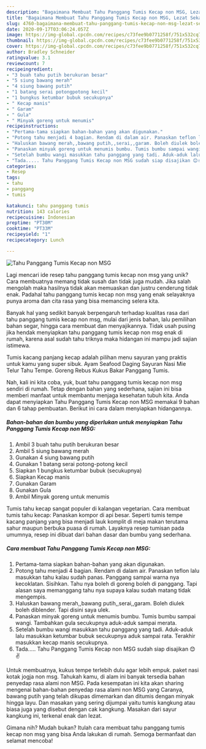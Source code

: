 ```yaml
---
description: "Bagaimana Membuat Tahu Panggang Tumis Kecap non MSG, Lezat Sekali"
title: "Bagaimana Membuat Tahu Panggang Tumis Kecap non MSG, Lezat Sekali"
slug: 4760-bagaimana-membuat-tahu-panggang-tumis-kecap-non-msg-lezat-sekali
date: 2020-09-17T03:06:24.057Z
image: https://img-global.cpcdn.com/recipes/c73fee9b0771258f/751x532cq70/tahu-panggang-tumis-kecap-non-msg-foto-resep-utama.jpg
thumbnail: https://img-global.cpcdn.com/recipes/c73fee9b0771258f/751x532cq70/tahu-panggang-tumis-kecap-non-msg-foto-resep-utama.jpg
cover: https://img-global.cpcdn.com/recipes/c73fee9b0771258f/751x532cq70/tahu-panggang-tumis-kecap-non-msg-foto-resep-utama.jpg
author: Bradley Schneider
ratingvalue: 3.1
reviewcount: 7
recipeingredient:
- "3 buah tahu putih berukuran besar"
- "5 siung bawang merah"
- "4 siung bawang putih"
- "1 batang serai potongpotong kecil"
- "1 bungkus ketumbar bubuk secukupnya"
- " Kecap manis"
- " Garam"
- " Gula"
- " Minyak goreng untuk menumis"
recipeinstructions:
- "Pertama-tama siapkan bahan-bahan yang akan digunakan."
- "Potong tahu menjadi 4 bagian. Rendam di dalam air. Panaskan teflon lalu masukkan tahu kalau sudah panas. Panggang sampai warna nya kecoklatan. Sisihkan. Tahu nya boleh di goreng boleh di panggang. Tapi alasan saya memanggang tahu nya supaya kalau sudah matang tidak mengempis."
- "Haluskan bawang merah,,bawang putih,,serai,,garam. Boleh diulek boleh diblender. Tapi disini saya ulek."
- "Panaskan minyak goreng untuk menumis bumbu. Tumis bumbu sampai wangi. Tambahkan gula secukupnya aduk-aduk sampai merata."
- "Setelah bumbu wangi masukkan tahu panggang yang tadi. Aduk-aduk lalu masukkan ketumbar bubuk secukupnya aduk sampai rata. Terakhir masukkan kecap manis secukupnya."
- "Tada..... Tahu Panggang Tumis Kecap non MSG sudah siap disajikan 😊✌"
categories:
- Resep
tags:
- tahu
- panggang
- tumis

katakunci: tahu panggang tumis 
nutrition: 143 calories
recipecuisine: Indonesian
preptime: "PT30M"
cooktime: "PT33M"
recipeyield: "1"
recipecategory: Lunch

---
```



![Tahu Panggang Tumis Kecap non MSG](https://img-global.cpcdn.com/recipes/c73fee9b0771258f/751x532cq70/tahu-panggang-tumis-kecap-non-msg-foto-resep-utama.jpg)

Lagi mencari ide resep tahu panggang tumis kecap non msg yang unik? Cara membuatnya memang tidak susah dan tidak juga mudah. Jika salah mengolah maka hasilnya tidak akan memuaskan dan justru cenderung tidak enak. Padahal tahu panggang tumis kecap non msg yang enak selayaknya punya aroma dan cita rasa yang bisa memancing selera kita.

Banyak hal yang sedikit banyak berpengaruh terhadap kualitas rasa dari tahu panggang tumis kecap non msg, mulai dari jenis bahan, lalu pemilihan bahan segar, hingga cara membuat dan menyajikannya. Tidak usah pusing jika hendak menyiapkan tahu panggang tumis kecap non msg enak di rumah, karena asal sudah tahu triknya maka hidangan ini mampu jadi sajian istimewa.

Tumis kacang panjang kecap adalah pilihan menu sayuran yang praktis untuk kamu yang super sibuk. Ayam Seafood Daging Sayuran Nasi Mie Telur Tahu Tempe. Goreng Rebus Kukus Bakar Panggang Tumis.


Nah, kali ini kita coba, yuk, buat tahu panggang tumis kecap non msg sendiri di rumah. Tetap dengan bahan yang sederhana, sajian ini bisa memberi manfaat untuk membantu menjaga kesehatan tubuh kita. Anda dapat menyiapkan Tahu Panggang Tumis Kecap non MSG memakai 9 bahan dan 6 tahap pembuatan. Berikut ini cara dalam menyiapkan hidangannya.

<!--inarticleads1-->

##### Bahan-bahan dan bumbu yang diperlukan untuk menyiapkan Tahu Panggang Tumis Kecap non MSG:

1. Ambil 3 buah tahu putih berukuran besar
1. Ambil 5 siung bawang merah
1. Gunakan 4 siung bawang putih
1. Gunakan 1 batang serai potong-potong kecil
1. Siapkan 1 bungkus ketumbar bubuk (secukupnya)
1. Siapkan  Kecap manis
1. Gunakan  Garam
1. Gunakan  Gula
1. Ambil  Minyak goreng untuk menumis


Tumis tahu kecap sangat populer di kalangan vegetarian. Cara membuat tumis tahu kecap: Panaskan kompor di api besar. Seperti tumis tempe kacang panjang yang bisa menjadi lauk komplit di meja makan terutama sahur maupun berbuka puasa di rumah. Layaknya resep tumisan pada umumnya, resep ini dibuat dari bahan dasar dan bumbu yang sederhana. 

<!--inarticleads2-->

##### Cara membuat Tahu Panggang Tumis Kecap non MSG:

1. Pertama-tama siapkan bahan-bahan yang akan digunakan.
1. Potong tahu menjadi 4 bagian. Rendam di dalam air. Panaskan teflon lalu masukkan tahu kalau sudah panas. Panggang sampai warna nya kecoklatan. Sisihkan. Tahu nya boleh di goreng boleh di panggang. Tapi alasan saya memanggang tahu nya supaya kalau sudah matang tidak mengempis.
1. Haluskan bawang merah,,bawang putih,,serai,,garam. Boleh diulek boleh diblender. Tapi disini saya ulek.
1. Panaskan minyak goreng untuk menumis bumbu. Tumis bumbu sampai wangi. Tambahkan gula secukupnya aduk-aduk sampai merata.
1. Setelah bumbu wangi masukkan tahu panggang yang tadi. Aduk-aduk lalu masukkan ketumbar bubuk secukupnya aduk sampai rata. Terakhir masukkan kecap manis secukupnya.
1. Tada..... Tahu Panggang Tumis Kecap non MSG sudah siap disajikan 😊✌


Untuk membuatnya, kukus tempe terlebih dulu agar lebih empuk. paket nasi kotak jogja non msg. Tahukah kamu, di alam ini banyak tersedia bahan penyedap rasa alami non MSG. Pada kesempatan ini kita akan sharing mengenai bahan-bahan penyedap rasa alami non MSG yang Caranya, bawang putih yang telah dikupas dimemarkan dan ditumis dengan minyak hingga layu. Dan masakan yang sering dijumpai yaitu tumis kangkung atau biasa juga yang disebut dengan cak kangkung. Masakan dari sayur kangkung ini, terkenal enak dan lezat. 

Gimana nih? Mudah bukan? Itulah cara membuat tahu panggang tumis kecap non msg yang bisa Anda lakukan di rumah. Semoga bermanfaat dan selamat mencoba!
